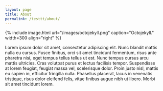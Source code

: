 ```yaml
---
layout: page
title: About
permalink: /testtt/about/
---
```


{% include image.html url="/images/octojekyll.png" caption="Octojekyll." width=300 align="right" %}

Lorem ipsum dolor sit amet, consectetur adipiscing elit. Nunc blandit mattis nulla eu cursus. Fusce finibus, orci sit amet tincidunt fermentum, risus ante pharetra nisi, eget tempus tellus tellus ut est. Nunc tempus cursus arcu mattis ultricies. Cras volutpat purus et lectus facilisis tempor. Suspendisse at lorem feugiat, feugiat massa vel, scelerisque dolor. Proin justo nisl, mattis eu sapien in, efficitur fringilla nulla. Phasellus placerat, lacus in venenatis tristique, risus dolor eleifend felis, vitae finibus augue nibh ut libero. Morbi sit amet tincidunt lorem.

